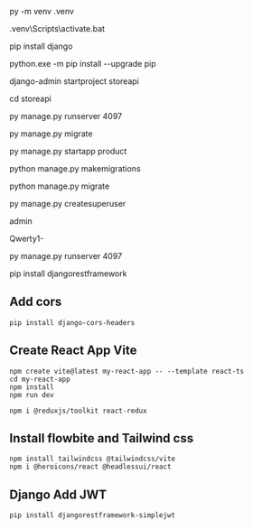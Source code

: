 py -m venv .venv

.venv\Scripts\activate.bat

pip install django

python.exe -m pip install --upgrade pip

django-admin startproject storeapi

cd storeapi

py manage.py runserver 4097

py manage.py migrate

py manage.py startapp product

python manage.py makemigrations

python manage.py migrate

py manage.py createsuperuser

admin

Qwerty1-

py manage.py runserver 4097

pip install djangorestframework

## Add cors
```
pip install django-cors-headers
```

## Create React App Vite
```
npm create vite@latest my-react-app -- --template react-ts
cd my-react-app
npm install
npm run dev

npm i @reduxjs/toolkit react-redux
```

## Install flowbite and Tailwind css
```
npm install tailwindcss @tailwindcss/vite
npm i @heroicons/react @headlessui/react
```

## Django Add JWT
```
pip install djangorestframework-simplejwt
```

